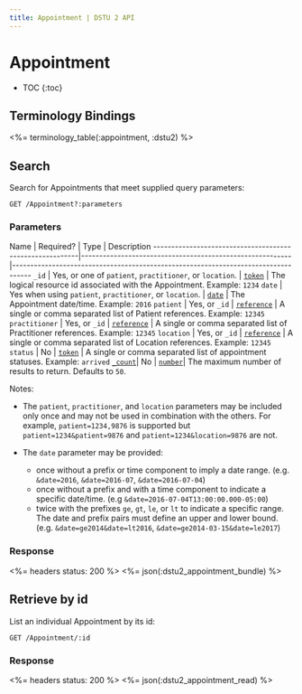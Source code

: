 ```yaml
---
title: Appointment | DSTU 2 API
---
```


# Appointment

* TOC
{:toc}

## Terminology Bindings

<%= terminology_table(:appointment, :dstu2) %>

## Search

Search for Appointments that meet supplied query parameters:

    GET /Appointment?:parameters

### Parameters

 Name                                                    | Required? | Type                                                     | Description
---------------------------------------------------------|----------------------------------------------------------|-----------------------------------------------------------------------------------
`_id`                                                    | Yes, or one of `patient`, `practitioner`, or `location`. | [`token`](http://hl7.org/fhir/DSTU2/search.html#token)  | The logical resource id associated with the Appointment. Example: `1234`
`date`                                                   | Yes when using `patient`, `practitioner`, or `location`. | [`date`](http://hl7.org/fhir/DSTU2/search.html#date) | The Appointment date/time. Example: `2016`
`patient`                                                | Yes, or `_id` | [`reference`](http://hl7.org/fhir/DSTU2/search.html#reference) | A single or comma separated list of Patient references. Example: `12345`
`practitioner`                                           | Yes, or `_id` | [`reference`](http://hl7.org/fhir/DSTU2/search.html#reference) | A single or comma separated list of Practitioner references. Example: `12345`
`location`                                               | Yes, or `_id` | [`reference`](http://hl7.org/fhir/DSTU2/search.html#reference) | A single or comma separated list of Location references. Example: `12345`
`status`                                                 | No | [`token`](http://hl7.org/fhir/DSTU2/search.html#token) | A single or comma separated list of appointment statuses. Example: `arrived`
[`_count`](http://hl7.org/fhir/DSTU2/search.html#count)| No | [`number`](http://hl7.org/fhir/DSTU2/search.html#number)| The maximum number of results to return. Defaults to `50`.

Notes:   

- The `patient`, `practitioner`, and `location` parameters may be included only once and may not be used in combination with the others.
  For example, `patient=1234,9876` is supported but `patient=1234&patient=9876` and `patient=1234&location=9876` are not.

- The `date` parameter may be provided:  
  - once without a prefix or time component to imply a date range. (e.g. `&date=2016`, `&date=2016-07`, `&date=2016-07-04`)   
  - once without a prefix and with a time component to indicate a specific date/time. (e.g `&date=2016-07-04T13:00:00.000-05:00`)   
  - twice with the prefixes `ge`, `gt`, `le`, or `lt` to indicate a specific range. The date and prefix pairs must define
    an upper and lower bound. (e.g. `&date=ge2014&date=lt2016`, `&date=ge2014-03-15&date=le2017`)   

### Response

<%= headers status: 200 %>
<%= json(:dstu2_appointment_bundle) %>

## Retrieve by id

List an individual Appointment by its id:

    GET /Appointment/:id

### Response

<%= headers status: 200 %>
<%= json(:dstu2_appointment_read) %>
